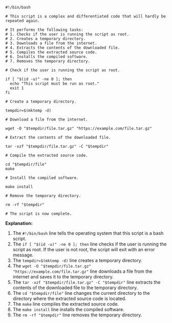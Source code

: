 ```
#!/bin/bash

# This script is a complex and differentiated code that will hardly be repeated again.

# It performs the following tasks:
# 1. Checks if the user is running the script as root.
# 2. Creates a temporary directory.
# 3. Downloads a file from the internet.
# 4. Extracts the contents of the downloaded file.
# 5. Compiles the extracted source code.
# 6. Installs the compiled software.
# 7. Removes the temporary directory.

# Check if the user is running the script as root.

if [ "$(id -u)" -ne 0 ]; then
  echo "This script must be run as root."
  exit 1
fi

# Create a temporary directory.

tempdir=$(mktemp -d)

# Download a file from the internet.

wget -O "$tempdir/file.tar.gz" "https://example.com/file.tar.gz"

# Extract the contents of the downloaded file.

tar -xzf "$tempdir/file.tar.gz" -C "$tempdir"

# Compile the extracted source code.

cd "$tempdir/file"
make

# Install the compiled software.

make install

# Remove the temporary directory.

rm -rf "$tempdir"

# The script is now complete.
```

**Explanation:**

1. The `#!/bin/bash` line tells the operating system that this script is a bash script.
2. The `if [ "$(id -u)" -ne 0 ]; then` line checks if the user is running the script as root. If the user is not root, the script will exit with an error message.
3. The `tempdir=$(mktemp -d)` line creates a temporary directory.
4. The `wget -O "$tempdir/file.tar.gz" "https://example.com/file.tar.gz"` line downloads a file from the internet and saves it to the temporary directory.
5. The `tar -xzf "$tempdir/file.tar.gz" -C "$tempdir"` line extracts the contents of the downloaded file to the temporary directory.
6. The `cd "$tempdir/file"` line changes the current directory to the directory where the extracted source code is located.
7. The `make` line compiles the extracted source code.
8. The `make install` line installs the compiled software.
9. The `rm -rf "$tempdir"` line removes the temporary directory.